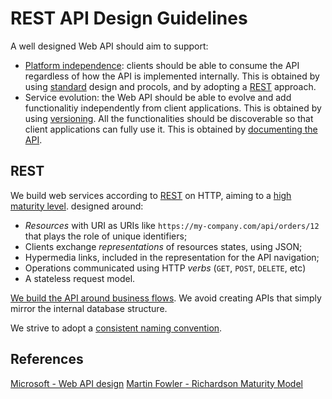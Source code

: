 REST API Design Guidelines
==========================

A well designed Web API should aim to support:

* [Platform independence](platform-independence.md): clients should be able to consume the API regardless of how the API is implemented internally. This is obtained by using [standard](standards.md) design and procols, and by adopting a [REST](rest.md) approach.
* Service evolution: the Web API should be able to evolve and add functionalitiy independently from client applications. This is obtained by using [versioning](versioning.md). All the functionalities should be discoverable so that client applications can fully use it. This is obtained by [documenting the API](documenting.md).


## REST
We build web services according to [REST](rest.md) on HTTP, aiming to a [high maturity level](rest.md#maturity-model).  designed around:

* *Resources* with URI as URIs like `https://my-company.com/api/orders/12` that plays the role of unique identifiers;
* Clients exchange *representations* of resources states, using JSON;
* Hypermedia links, included in the representation for the API navigation;
* Operations communicated using HTTP *verbs* (`GET`, `POST`, `DELETE`, etc)
* A stateless request model.


[We build the API around business flows](rest.md#organize-the-API-around-resources). We avoid creating APIs that simply mirror the internal database structure.

We strive to adopt a [consistent naming convention](rest.md#naming-conventions).

## References
[Microsoft - Web API design](https://docs.microsoft.com/en-us/azure/architecture/best-practices/api-design)
[Martin Fowler - Richardson Maturity Model](https://martinfowler.com/articles/richardsonMaturityModel.html)

